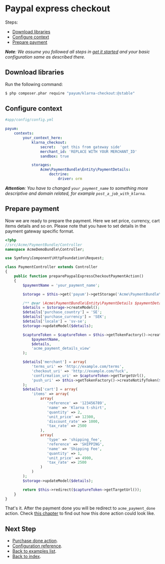 # Paypal express checkout

Steps:

* [Download libraries](#download-libraries)
* [Configure context](#configure-context)
* [Prepare payment](#prepare-payment)

_**Note**: We assume you followed all steps in [get it started](https://github.com/Payum/PayumBundle/blob/master/Resources/doc/get_it_started.md) and your basic configuration same as described there._

## Download libraries

Run the following command:

```bash
$ php composer.phar require "payum/klarna-checkout:@stable"
```

## Configure context

```yaml
#app/config/config.yml

payum:
    contexts:
        your_context_here:
            klarna_checkout:
                secret:  'get this from gateway side'
                merchant_id: 'REPLACE WITH YOUR MERCHANT_ID'
                sandbox: true

            storages:
                Acme\PaymentBundle\Entity\PaymentDetails:
                    doctrine:
                        driver: orm
```

_**Attention**: You have to changed `your_payment_name` to something more descriptive and domain related, for example `post_a_job_with_klarna`._

## Prepare payment

Now we are ready to prepare the payment. Here we set price, currency, cart items details and so on.
Please note that you have to set details in the payment gateway specific format.

```php
<?php
//src/Acme/PaymentBundle/Controller
namespace AcmeDemoBundle\Controller;

use Symfony\Component\HttpFoundation\Request;

class PaymentController extends Controller
{
    public function preparePaypalExpressCheckoutPaymentAction()
    {
        $paymentName = 'your_payment_name';

        $storage = $this->get('payum')->getStorage('Acme\PaymentBundle\Entity\PaymentDetails');

        /** @var \Acme\PaymentBundle\Entity\PaymentDetails $paymentDetails */
        $details = $storage->createModel();
        $details['purchase_country'] = 'SE';
        $details['purchase_currency'] = 'SEK';
        $details['locale'] = 'sv-se';
        $storage->updateModel($details);

        $captureToken = $captureToken = $this->getTokenFactory()->createCaptureToken(
            $paymentName,
            $details,
            'acme_payment_details_view'
        );

        $details['merchant'] = array(
            'terms_uri' => 'http://example.com/terms',
            'checkout_uri' => 'http://example.com/fuck',
            'confirmation_uri' => $captureToken->getTargetUrl(),
            'push_uri' => $this->getTokenFactory()->createNotifyToken($paymentName, $details)->getTargetUrl()
        );
        $details['cart'] = array(
            'items' => array(
                array(
                   'reference' => '123456789',
                   'name' => 'Klarna t-shirt',
                   'quantity' => 2,
                   'unit_price' => 12300,
                   'discount_rate' => 1000,
                   'tax_rate' => 2500
                ),
                array(
                   'type' => 'shipping_fee',
                   'reference' => 'SHIPPING',
                   'name' => 'Shipping Fee',
                   'quantity' => 1,
                   'unit_price' => 4900,
                   'tax_rate' => 2500
                )
            )
        );
        $storage->updateModel($details);

        return $this->redirect($captureToken->getTargetUrl());
    }
}
```

That's it. After the payment done you will be redirect to `acme_payment_done` action.
Check [this chapter](https://github.com/Payum/PayumBundle/blob/master/Resources/doc/purchase_done_action.md) to find out how this done action could look like.

## Next Step

* [Purchase done action](https://github.com/Payum/PayumBundle/blob/master/Resources/doc/purchase_done_action.md).
* [Configuration reference](https://github.com/Payum/PayumBundle/blob/master/Resources/doc/configuration_reference.md).
* [Back to examples list](https://github.com/Payum/PayumBundle/blob/master/Resources/doc/simple_purchase_examples.md).
* [Back to index](https://github.com/Payum/PayumBundle/blob/master/Resources/doc/index.md).